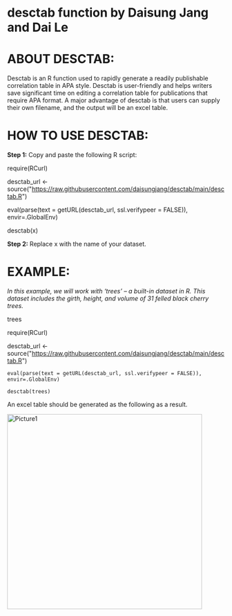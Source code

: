 # desctab function by Daisung Jang and Dai Le 

# ABOUT DESCTAB:
Desctab is an R function used to rapidly generate a readily publishable correlation table in APA style. Desctab is user-friendly and helps writers save significant time on editing a correlation table for publications that require APA format. A major advantage of desctab is that users can supply their own filename, and the output will be an excel table. 

# HOW TO USE DESCTAB:
**Step 1:** Copy and paste the following R script:

require(RCurl)

desctab_url <-source("https://raw.githubusercontent.com/daisungjang/desctab/main/desctab.R")

eval(parse(text = getURL(desctab_url, ssl.verifypeer = FALSE)), envir=.GlobalEnv)

desctab(x)
 
**Step 2:** Replace x with the name of your dataset.

# EXAMPLE:
_In this example, we will work with ‘trees’  – a built-in dataset in R. This dataset includes the girth, height, and volume of 31 felled black cherry trees._

trees 

require(RCurl)

desctab_url <- source("https://raw.githubusercontent.com/daisungjang/desctab/main/desctab.R")

 	eval(parse(text = getURL(desctab_url, ssl.verifypeer = FALSE)), envir=.GlobalEnv)
  
 	desctab(trees)

An excel table should be generated as the following as a result.

<img width="451" alt="Picture1" src="https://user-images.githubusercontent.com/105834006/182022454-360d80a0-1809-43e2-bc17-19ca046b5bbd.png">
